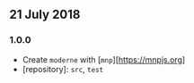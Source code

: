 ## 21 July 2018

### 1.0.0

- Create `moderne` with [`mnp`][https://mnpjs.org]
- [repository]: `src`, `test`
